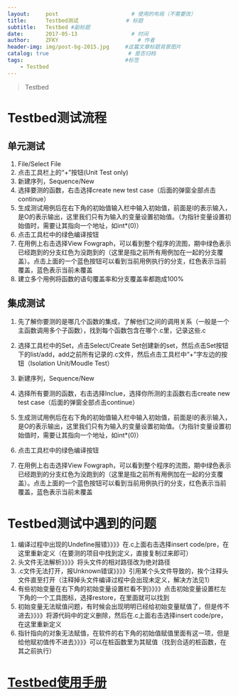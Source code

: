 ```yaml
---
layout:     post                       # 使用的布局（不需要改）
title:      Testbed测试               # 标题 
subtitle:   Testbed #副标题
date:       2017-05-13                 # 时间
author:     ZFKY                         # 作者
header-img: img/post-bg-2015.jpg     #这篇文章标题背景图片
catalog: true                         # 是否归档
tags:                                #标签
    - Testbed
---
```

> Testbed

# Testbed测试流程

## 单元测试

1. File/Select File
2. 点击工具栏上的“+”按钮(Unit Test only)
3. 新建序列，Sequence/New
4. 选择要测的函数，右击选择create new test case（后面的弹窗全部点击continue）
5. 生成测试用例后在右下角的初始值输入栏中输入初始值，前面是I的表示输入，是O的表示输出，这里我们只有为输入的变量设置初始值。（为指针变量设置初始值时，需要让其指向一个地址，如int*(0)）
6. 点击工具栏中的绿色编译按钮
7. 在用例上右击选择View Fowgraph，可以看到整个程序的流图，期中绿色表示已经跑到的分支红色为没跑到的（这里是指之前所有用例加在一起的分支覆盖）。点击上面的一个蓝色按钮可以看到当前用例执行的分支，红色表示当前覆盖，蓝色表示当前未覆盖
8. 建立多个用例将函数的语句覆盖率和分支覆盖率都跑成100%

## 集成测试

1. 先了解你要测的是哪几个函数的集成，了解他们之间的调用关系（一般是一个主函数调用多个子函数），找到每个函数包含在哪个.c里，记录这些.c

2. 选择工具栏中的Set，点击Select/Create Set创建新的set，然后点击Set按钮下的list/add，add之前所有记录的.c文件，然后点击工具栏中“+”字左边的按钮（Isolation Unit/Moudle Test）

3. 新建序列，Sequence/New

4. 选择所有要测的函数，右击选择Inclue，选择你所测的主函数右击create new test case（后面的弹窗全部点击continue）

5. 生成测试用例后在右下角的初始值输入栏中输入初始值，前面是I的表示输入，是O的表示输出，这里我们只有为输入的变量设置初始值。（为指针变量设置初始值时，需要让其指向一个地址，如int*(0)）

6. 点击工具栏中的绿色编译按钮

7. 在用例上右击选择View Fowgraph，可以看到整个程序的流图，期中绿色表示已经跑到的分支红色为没跑到的（这里是指之前所有用例加在一起的分支覆盖）。点击上面的一个蓝色按钮可以看到当前用例执行的分支，红色表示当前覆盖，蓝色表示当前未覆盖

# Testbed测试中遇到的问题

1. 编译过程中出现的Undefine报错》》》》在.c上面右击选择insert code/pre，在这里重新定义（在要测的项目中找到定义，直接复制过来即可）
2. 头文件无法解析》》》》将头文件的相对路径改为绝对路径
3. .c文件无法打开，报Unknown错误》》》》引用某个头文件导致的，挨个注释头文件直至打开（注释掉头文件编译过程中会出现未定义，解决方法见1）
4. 有些初始变量在右下角的初始变量设置栏看不到》》》》点击初始变量设置栏左下角的一个工具图标，选择restore，在里面就可以找到
5. 初始变量无法赋值问题，有时候会出现明明已经给初始变量赋值了，但是传不进去》》》》将源代码中的定义删除，然后在.c上面右击选择insert code/pre，在这里重新定义
6. 指针指向的对象无法赋值，在软件的右下角的初始值赋值里面有这一项，但是给他赋初值传不进去》》》》可以在桩函数里为其赋值（找到合适的桩函数，在其之前执行）


# [Testbed使用手册](http://pan.baidu.com/s/1c2w5tTY "Testbed")

   

   

   ​